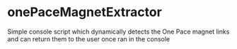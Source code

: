 # onePaceMagnetExtractor
Simple console script which dynamically detects the One Pace magnet links and can return them to the user once ran in the console
